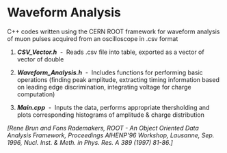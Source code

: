 # Waveform Analysis

C++ codes written using the CERN ROOT framework for waveform analysis of muon pulses acquired from an oscilloscope in .csv format

1) ***CSV_Vector.h*** &nbsp;- &nbsp;Reads .csv file into table, exported as a vector of vector of double

2) ***Waveform_Analysis.h*** &nbsp;- &nbsp;Includes functions for performing basic operations (finding peak amplitude, extracting timing information based on leading edge discrimination, integrating voltage for charge computation)

3) ***Main.cpp*** &nbsp;- &nbsp;Inputs the data, performs appropriate thersholding and plots corresponding histograms of amplitude & charge distribution

*[Rene Brun and Fons Rademakers, ROOT - An Object Oriented Data Analysis Framework,
Proceedings AIHENP'96 Workshop, Lausanne, Sep. 1996,
Nucl. Inst. & Meth. in Phys. Res. A 389 (1997) 81-86.]*
